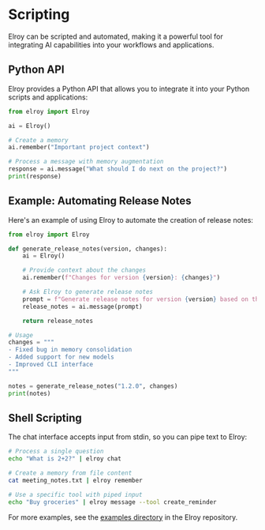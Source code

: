 # Scripting

Elroy can be scripted and automated, making it a powerful tool for integrating AI capabilities into your workflows and applications.

## Python API

Elroy provides a Python API that allows you to integrate it into your Python scripts and applications:

```python
from elroy import Elroy

ai = Elroy()

# Create a memory
ai.remember("Important project context")

# Process a message with memory augmentation
response = ai.message("What should I do next on the project?")
print(response)
```

## Example: Automating Release Notes

Here's an example of using Elroy to automate the creation of release notes:

```python
from elroy import Elroy

def generate_release_notes(version, changes):
    ai = Elroy()

    # Provide context about the changes
    ai.remember(f"Changes for version {version}: {changes}")

    # Ask Elroy to generate release notes
    prompt = f"Generate release notes for version {version} based on the changes I've shared."
    release_notes = ai.message(prompt)

    return release_notes

# Usage
changes = """
- Fixed bug in memory consolidation
- Added support for new models
- Improved CLI interface
"""

notes = generate_release_notes("1.2.0", changes)
print(notes)
```

## Shell Scripting

The chat interface accepts input from stdin, so you can pipe text to Elroy:

```bash
# Process a single question
echo "What is 2+2?" | elroy chat

# Create a memory from file content
cat meeting_notes.txt | elroy remember

# Use a specific tool with piped input
echo "Buy groceries" | elroy message --tool create_reminder
```

For more examples, see the [examples directory](https://github.com/elroy-bot/elroy/tree/main/examples) in the Elroy repository.
